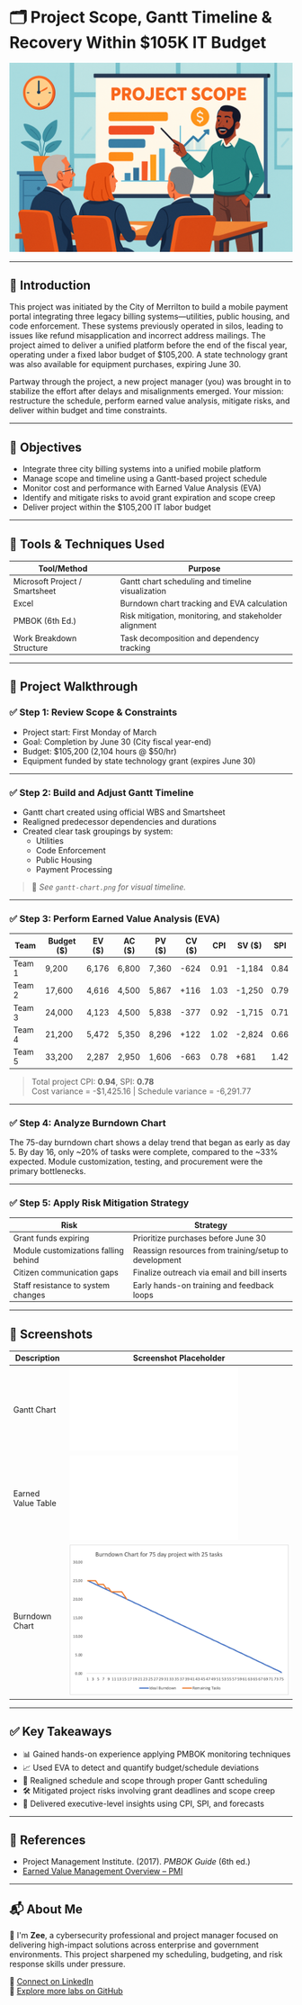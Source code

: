 # 🗂️ Project Scope, Gantt Timeline & Recovery Within $105K IT Budget

![null](PMP%20Image.png) <!-- Replace with actual image path -->

---

## 📘 Introduction

This project was initiated by the City of Merrilton to build a mobile payment portal integrating three legacy billing systems—utilities, public housing, and code enforcement. These systems previously operated in silos, leading to issues like refund misapplication and incorrect address mailings. The project aimed to deliver a unified platform before the end of the fiscal year, operating under a fixed labor budget of $105,200. A state technology grant was also available for equipment purchases, expiring June 30.

Partway through the project, a new project manager (you) was brought in to stabilize the effort after delays and misalignments emerged. Your mission: restructure the schedule, perform earned value analysis, mitigate risks, and deliver within budget and time constraints.

---

## 🎯 Objectives

- Integrate three city billing systems into a unified mobile platform
- Manage scope and timeline using a Gantt-based project schedule
- Monitor cost and performance with Earned Value Analysis (EVA)
- Identify and mitigate risks to avoid grant expiration and scope creep
- Deliver project within the $105,200 IT labor budget

---

## 🧰 Tools & Techniques Used

| Tool/Method                  | Purpose                                                |
|-----------------------------|--------------------------------------------------------|
| Microsoft Project / Smartsheet | Gantt chart scheduling and timeline visualization     |
| Excel                       | Burndown chart tracking and EVA calculation            |
| PMBOK (6th Ed.)             | Risk mitigation, monitoring, and stakeholder alignment |
| Work Breakdown Structure    | Task decomposition and dependency tracking             |

---

## 🧪 Project Walkthrough

### ✅ Step 1: Review Scope & Constraints

- Project start: First Monday of March  
- Goal: Completion by June 30 (City fiscal year-end)  
- Budget: $105,200 (2,104 hours @ $50/hr)  
- Equipment funded by state technology grant (expires June 30)

---

### ✅ Step 2: Build and Adjust Gantt Timeline

- Gantt chart created using official WBS and Smartsheet
- Realigned predecessor dependencies and durations
- Created clear task groupings by system:
  - Utilities
  - Code Enforcement
  - Public Housing
  - Payment Processing

> 📎 *See `gantt-chart.png` for visual timeline.*

---

### ✅ Step 3: Perform Earned Value Analysis (EVA)

| Team      | Budget ($) | EV ($) | AC ($) | PV ($) | CV ($) | CPI | SV ($) | SPI |
|-----------|------------|--------|--------|--------|--------|-----|--------|-----|
| Team 1    | 9,200      | 6,176  | 6,800  | 7,360  | -624   | 0.91| -1,184 | 0.84|
| Team 2    | 17,600     | 4,616  | 4,500  | 5,867  | +116   | 1.03| -1,250 | 0.79|
| Team 3    | 24,000     | 4,123  | 4,500  | 5,838  | -377   | 0.92| -1,715 | 0.71|
| Team 4    | 21,200     | 5,472  | 5,350  | 8,296  | +122   | 1.02| -2,824 | 0.66|
| Team 5    | 33,200     | 2,287  | 2,950  | 1,606  | -663   | 0.78| +681   | 1.42|

> Total project CPI: **0.94**, SPI: **0.78**  
> Cost variance = -$1,425.16 | Schedule variance = -6,291.77

---

### ✅ Step 4: Analyze Burndown Chart

The 75-day burndown chart shows a delay trend that began as early as day 5. By day 16, only ~20% of tasks were complete, compared to the ~33% expected. Module customization, testing, and procurement were the primary bottlenecks.

---

### ✅ Step 5: Apply Risk Mitigation Strategy

| Risk                                     | Strategy                                                  |
|------------------------------------------|-----------------------------------------------------------|
| Grant funds expiring                     | Prioritize purchases before June 30                       |
| Module customizations falling behind     | Reassign resources from training/setup to development     |
| Citizen communication gaps               | Finalize outreach via email and bill inserts              |
| Staff resistance to system changes       | Early hands-on training and feedback loops                |

---

## 📸 Screenshots

| Description               | Screenshot Placeholder            |
|---------------------------|-----------------------------------|
| Gantt Chart               | ![View Gantt Chart (PDF)](Gantt%20Chart.pdf)          |
| Earned Value Table        | ![View Earned Value Report (PDF)](Report%20Summary%20Earned%20Value%20Analysis.pdf)         |
| Burndown Chart            | ![null](Burndown-Chart.png)       |

---

## ✅ Key Takeaways

- 📊 Gained hands-on experience applying PMBOK monitoring techniques  
- 📈 Used EVA to detect and quantify budget/schedule deviations  
- 🔁 Realigned schedule and scope through proper Gantt scheduling  
- 🛠️ Mitigated project risks involving grant deadlines and scope creep  
- 🧭 Delivered executive-level insights using CPI, SPI, and forecasts

---

## 📎 References

- Project Management Institute. (2017). *PMBOK Guide* (6th ed.)  
- [Earned Value Management Overview – PMI](https://www.pmi.org/learning/library/earned-value-management-overview-8267)

---

## 📬 About Me

👋 I'm **Zee**, a cybersecurity professional and project manager focused on delivering high-impact solutions across enterprise and government environments. This project sharpened my scheduling, budgeting, and risk response skills under pressure.

🔗 [Connect on LinkedIn](https://www.linkedin.com/in/zee-williams)  
📂 [Explore more labs on GitHub](https://github.com/zeewilliams)

